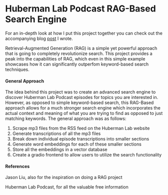 # Huberman Lab Podcast RAG-Based Search Engine

For an in-depth look at how I put this project together you can check out the accompanying blog [post](https://isteph.netlify.app/building-a-hugging-face-space) I wrote.

Retrieval-Augmented Generation (RAG) is a simple yet powerful approach that is going to completely revolutionize search. This project provides a peak into the capabilities of RAG, which even in this simple example showcases how it can significantly outperfom keyword-based search techniques.

#### General Approach
The idea behind this project was to create an advanced search engine to discover Huberman Lab Podcast episodes for topics you are interested in. However, as opposed to simple keyword-based search, this RAG-Based approach allows for a much stronger search engine which incorporates the actual context and meaning of what you are trying to find as opposed to just matching keywords. The general approach was as follows:

1. Scrape mp3 files from the RSS feed on the Huberman Lab website
2. Generate transcriptions of all the mp3 files
3. Break down individual episode transcriptions into smaller sections
4. Generate word embeddings for each of these smaller sections
5. Store all the embeddings in a vector database
6. Create a gradio frontend to allow users to utilize the search functionality

#### References
Jason Liu, also for the inspiration on doing a RAG project

Huberman Lab Podcast, for all the valuable free information